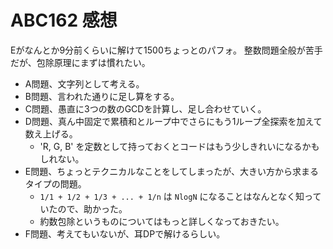 # ABC162 感想

Eがなんとか9分前くらいに解けて1500ちょっとのパフォ。
整数問題全般が苦手だが、包除原理にまずは慣れたい。

- A問題、文字列として考える。
- B問題、言われた通りに足し算をする。
- C問題、愚直に3つの数のGCDを計算し、足し合わせていく。
- D問題、真ん中固定で累積和とループ中でさらにもう1ループ全探索を加えて数え上げる。
  - 'R, G, B' を定数として持っておくとコードはもう少しきれいになるかもしれない。
- E問題、ちょっとテクニカルなことをしてしまったが、大きい方から求まるタイプの問題。
  - `1/1 + 1/2 + 1/3 + ... + 1/n` は `NlogN` になることはなんとなく知っていたので、助かった。
  - 約数包除というものについてはもっと詳しくなっておきたい。
- F問題、考えてもいないが、耳DPで解けるらしい。

